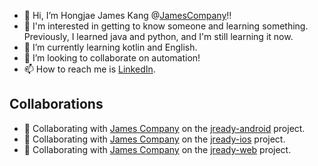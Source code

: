 - 👋 Hi, I’m Hongjae James Kang @[JamesCompany](https://github.com/jamescompany)!!
- 👀 I'm interested in getting to know someone and learning something. Previously, I learned java and python, and I'm still learning it now.
- 🌱 I’m currently learning kotlin and English. 
- 💞️ I’m looking to collaborate on automation!
- 📫 How to reach me is [LinkedIn](https://www.linkedin.com/in/babblingjames/). 

<!---
james-kanghj/james-kanghj is a ✨ special ✨ repository because its `README.md` (this file) appears on your GitHub profile.
You can click the Preview link to take a look at your changes.
--->


## Collaborations
- 🏢 Collaborating with [James Company](https://github.com/jamescompany) on the [jready-android](https://github.com/jamescompany/jready-android) project.
- 🏢 Collaborating with [James Company](https://github.com/jamescompany) on the [jready-ios](https://github.com/jamescompany/jready-ios) project.
- 🏢 Collaborating with [James Company](https://github.com/jamescompany) on the [jready-web](https://github.com/jamescompany/jready-web) project.
